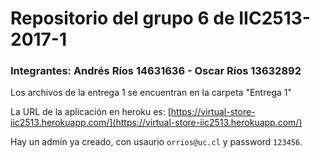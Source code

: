 # Repositorio del grupo 6 de IIC2513-2017-1
### Integrantes: Andrés Ríos 14631636 - Oscar Ríos 13632892

Los archivos de la entrega 1 se encuentran en la carpeta "Entrega 1"

La URL de la aplicación en heroku es: [https://virtual-store-iic2513.herokuapp.com/](https://virtual-store-iic2513.herokuapp.com/)

Hay un admin ya creado, con usaurio `orrios@uc.cl` y password `123456`.
